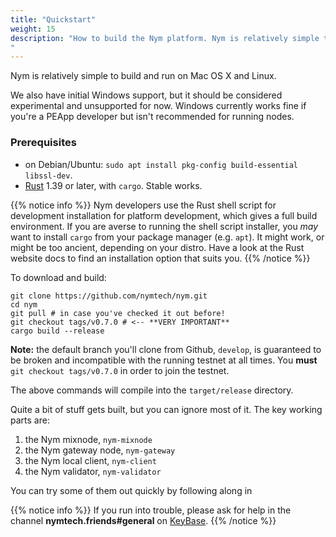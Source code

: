 ```yaml
---
title: "Quickstart"
weight: 15
description: "How to build the Nym platform. Nym is relatively simple to build and run on Mac OS X, Linux, and Windows.
"
---
```


Nym is relatively simple to build and run on Mac OS X and Linux. 

We also have initial Windows support, but it should be considered experimental and unsupported for now. Windows currently works fine if you're a PEApp developer but isn't recommended for running nodes.

### Prerequisites

* on Debian/Ubuntu: `sudo apt install pkg-config build-essential libssl-dev`. 
* [Rust](https://www.rust-lang.org/) 1.39 or later, with `cargo`. Stable works. 

{{% notice info %}}
Nym developers use the Rust shell script for development installation for platform development, which gives a full build environment. If you are averse to running the shell script installer,  you *may* want to install `cargo` from your package manager (e.g. `apt`). It might work, or might be too ancient, depending on your distro. Have a look at the Rust website docs to find an installation option that suits you.
{{% /notice %}}

To download and build:

```shell
git clone https://github.com/nymtech/nym.git
cd nym
git pull # in case you've checked it out before!
git checkout tags/v0.7.0 # <-- **VERY IMPORTANT**
cargo build --release
```

**Note:** the default branch you'll clone from Github, `develop`, is guaranteed to be broken and incompatible with the running testnet at all times. You **must** `git checkout tags/v0.7.0` in order to join the testnet. 

The above commands will compile into the `target/release` directory.

Quite a bit of stuff gets built, but you can ignore most of it. The key working parts are:

1. the Nym mixnode, `nym-mixnode`
2. the Nym gateway node, `nym-gateway`
3. the Nym local client, `nym-client`
4. the Nym validator, `nym-validator`

You can try some of them out quickly by following along in 

{{% notice info %}}
If you run into trouble, please ask for help in the channel **nymtech.friends#general** on [KeyBase](https://keybase.io).
{{% /notice %}}